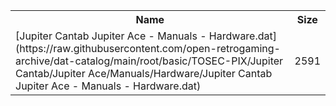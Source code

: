 <table>
<tr><th>Name</th><th>Size</th></tr>
<tr><td>
[Jupiter Cantab Jupiter Ace - Manuals - Hardware.dat](https://raw.githubusercontent.com/open-retrogaming-archive/dat-catalog/main/root/basic/TOSEC-PIX/Jupiter Cantab/Jupiter Ace/Manuals/Hardware/Jupiter Cantab Jupiter Ace - Manuals - Hardware.dat)
</td><td>2591</td></tr>
</table>
